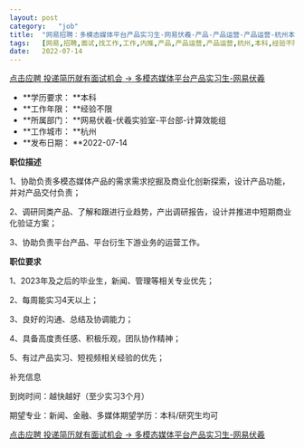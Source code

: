 ```yaml
---
layout:	post
category:	"job"
title:	"网易招聘：多模态媒体平台产品实习生-网易伏羲-产品-产品运营-产品运营-杭州本科经验不限"
tags:	[网易,招聘,面试,找工作,工作,内推,产品,产品运营,产品运营,杭州,本科,经验不限]
date:	2022-07-14
---
```


[点击应聘 投递简历就有面试机会 ->  多模态媒体平台产品实习生-网易伏羲](http://mobile.bole.netease.com/bole/boleDetail?id=41121&employeeId=346f03c3cda5f04c&key=all)



- **学历要求： **本科
- **工作年限： **经验不限
- **所属部门： **网易伏羲-伏羲实验室-平台部-计算效能组
- **工作城市： **杭州
- **发布日期： **2022-07-14



**职位描述**

1、协助负责多模态媒体产品的需求需求挖掘及商业化创新探索，设计产品功能，并对产品交付负责；

2、调研同类产品、了解和跟进行业趋势，产出调研报告，设计并推进中短期商业化验证方案；

3、协助负责平台产品、平台衍生下游业务的运营工作。



**职位要求**

1、2023年及之后的毕业生，新闻、管理等相关专业优先；

2、每周能实习4天以上；

3、良好的沟通、总结及协调能力；

4、具备高度责任感、积极乐观，团队协作精神；

5、有过产品实习、短视频相关经验的优先；



补充信息

到岗时间：越快越好（至少实习3个月）

期望专业：新闻、金融、多媒体期望学历：本科/研究生均可



[点击应聘 投递简历就有面试机会 ->  多模态媒体平台产品实习生-网易伏羲](http://mobile.bole.netease.com/bole/boleDetail?id=41121&employeeId=346f03c3cda5f04c&key=all)